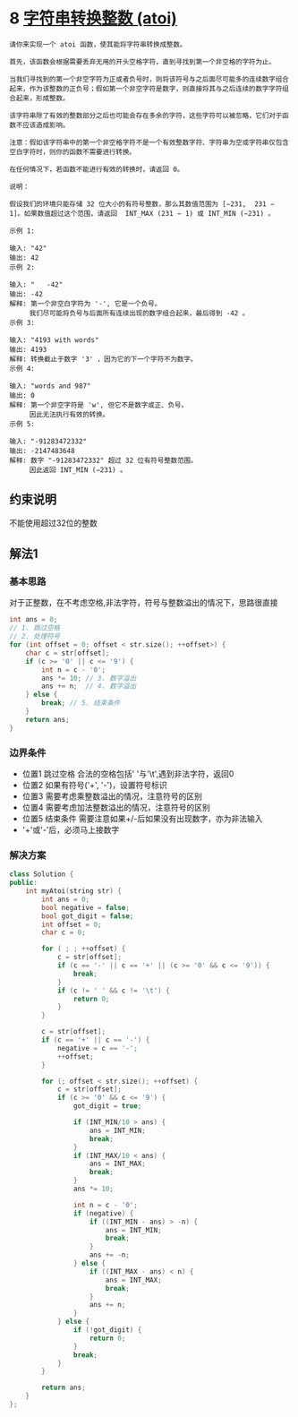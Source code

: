 # 8 [字符串转换整数 (atoi)](https://leetcode-cn.com/problems/reverse-integer/)

```
请你来实现一个 atoi 函数，使其能将字符串转换成整数。

首先，该函数会根据需要丢弃无用的开头空格字符，直到寻找到第一个非空格的字符为止。

当我们寻找到的第一个非空字符为正或者负号时，则将该符号与之后面尽可能多的连续数字组合起来，作为该整数的正负号；假如第一个非空字符是数字，则直接将其与之后连续的数字字符组合起来，形成整数。

该字符串除了有效的整数部分之后也可能会存在多余的字符，这些字符可以被忽略，它们对于函数不应该造成影响。

注意：假如该字符串中的第一个非空格字符不是一个有效整数字符、字符串为空或字符串仅包含空白字符时，则你的函数不需要进行转换。

在任何情况下，若函数不能进行有效的转换时，请返回 0。

说明：

假设我们的环境只能存储 32 位大小的有符号整数，那么其数值范围为 [−231,  231 − 1]。如果数值超过这个范围，请返回  INT_MAX (231 − 1) 或 INT_MIN (−231) 。

示例 1:

输入: "42"
输出: 42
示例 2:

输入: "   -42"
输出: -42
解释: 第一个非空白字符为 '-', 它是一个负号。
     我们尽可能将负号与后面所有连续出现的数字组合起来，最后得到 -42 。
示例 3:

输入: "4193 with words"
输出: 4193
解释: 转换截止于数字 '3' ，因为它的下一个字符不为数字。
示例 4:

输入: "words and 987"
输出: 0
解释: 第一个非空字符是 'w', 但它不是数字或正、负号。
     因此无法执行有效的转换。
示例 5:

输入: "-91283472332"
输出: -2147483648
解释: 数字 "-91283472332" 超过 32 位有符号整数范围。 
     因此返回 INT_MIN (−231) 。
```

## 约束说明
不能使用超过32位的整数

## 解法1

### 基本思路
对于正整数，在不考虑空格,非法字符，符号与整数溢出的情况下，思路很直接
```c++
int ans = 0;
// 1. 跳过空格
// 2. 处理符号
for (int offset = 0; offset < str.size(); ++offset>) {
	char c = str[offset];
	if (c >= '0' || c <= '9') {
		int n = c - '0';
		ans *= 10; // 3. 数字溢出
		ans += n;  // 4. 数字溢出
	} else {
		break; // 5. 结束条件
	}
	return ans;
}
```

### 边界条件
* 位置1 跳过空格 合法的空格包括' '与'\t',遇到非法字符，返回0
* 位置2 如果有符号('+', '-')，设置符号标识
* 位置3 需要考虑乘整数溢出的情况，注意符号的区别
* 位置4 需要考虑加法整数溢出的情况，注意符号的区别
* 位置5 结束条件 需要注意如果+/-后如果没有出现数字，亦为非法输入
* '+'或'-'后，必须马上接数字

### 解决方案
```c++
class Solution {
public:
	int myAtoi(string str) {
		int ans = 0;
		bool negative = false;
		bool got_digit = false;
		int offset = 0;
		char c = 0;

		for ( ; ; ++offset) {
			c = str[offset];
			if (c == '-' || c == '+' || (c >= '0' && c <= '9')) {
				break;
			}
			if (c != ' ' && c != '\t') {
				return 0;
			}
		}

		c = str[offset];
		if (c == '+' || c == '-') {
			negative = c == '-';
			++offset;
		}

		for (; offset < str.size(); ++offset) {
			c = str[offset];
			if (c >= '0' && c <= '9') {
				got_digit = true;

				if (INT_MIN/10 > ans) {
					ans = INT_MIN;
					break;
				}
				if (INT_MAX/10 < ans) {
					ans = INT_MAX;
					break;
				}
				ans *= 10;

				int n = c - '0';
				if (negative) {
					if ((INT_MIN - ans) > -n) {
						ans = INT_MIN;
						break;
					}
					ans += -n;
				} else {
					if ((INT_MAX - ans) < n) {
						ans = INT_MAX;
						break;
					}
					ans += n;
				}
			} else {
				if (!got_digit) {
					return 0;
				}
				break;
			}
		}

		return ans;
	}
};
```